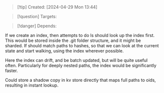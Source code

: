 
>[!tip] Created: [2024-04-29 Mon 13:44]

>[!question] Targets: 

>[!danger] Depends: 

If we create an index, then attempts to do ls should look up the index first.
This would be stored inside the .git folder structure, and it might be sharded.
If should match paths to hashes, so that we can look at the current state and start walking, using the index wherever possible.

Here the index can drift, and be batch updated, but will be quite useful often.
Particularly for deeply nested paths, the index would be significantly faster.

Could store a shadow copy in kv store directly that maps full paths to oids, resulting in instant lookup.
